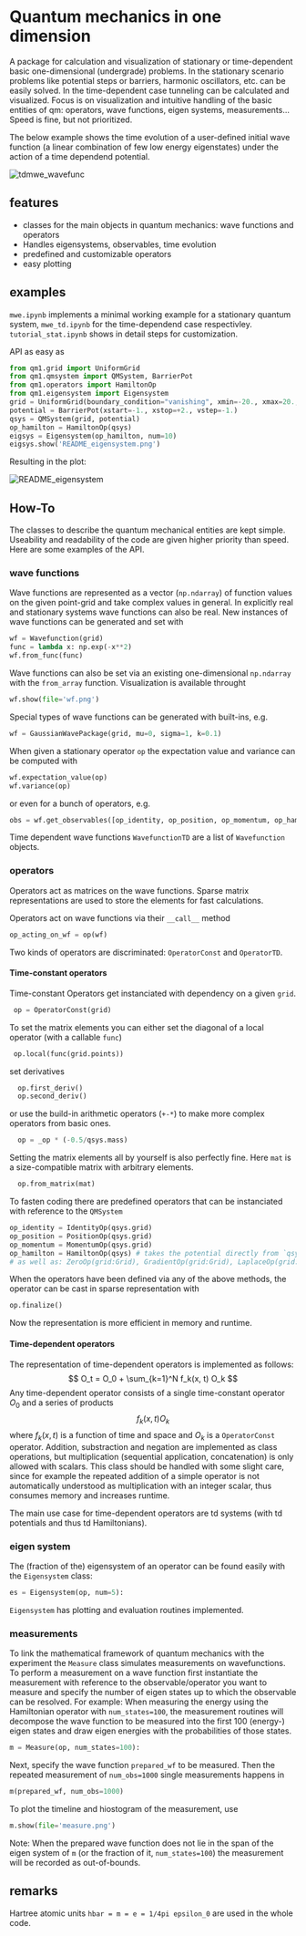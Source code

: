 # Quantum mechanics in one dimension

A package for calculation and visualization of stationary or time-dependent basic one-dimensional (undergrade) problems. In the stationary scenario problems like potential steps or barriers, harmonic oscillators, etc. can be easily solved. In the time-dependent case tunneling can be calculated and visualized. Focus is on visualization and intuitive handling of the basic entities of qm: operators, wave functions, eigen systems, measurements... Speed is fine, but not prioritized.

The below example shows the time evolution of a user-defined initial wave function (a linear combination of few low energy eigenstates) under the action of a time dependend potential.

![tdmwe_wavefunc](https://user-images.githubusercontent.com/98354510/200693510-e6dd1e5f-555e-4e88-88f1-e22d37e62e00.gif)

## features 
- classes for the main objects in quantum mechanics: wave functions and operators
- Handles eigensystems, observables, time evolution
- predefined and customizable operators
- easy plotting
## examples
`mwe.ipynb` implements a minimal working example for a stationary quantum system, `mwe_td.ipynb` for the time-dependend case respectivley. `tutorial_stat.ipynb` shows in detail steps for customization.

API as easy as 
```python
from qm1.grid import UniformGrid
from qm1.qmsystem import QMSystem, BarrierPot
from qm1.operators import HamiltonOp
from qm1.eigensystem import Eigensystem
grid = UniformGrid(boundary_condition="vanishing", xmin=-20., xmax=20., num=250)
potential = BarrierPot(xstart=-1., xstop=+2., vstep=-1.)
qsys = QMSystem(grid, potential)
op_hamilton = HamiltonOp(qsys)
eigsys = Eigensystem(op_hamilton, num=10)
eigsys.show('README_eigensystem.png')
```
Resulting in the plot:

![README_eigensystem](https://user-images.githubusercontent.com/98354510/200693955-50011bda-7fb3-427f-8e5b-b7a119d8e524.png)




## How-To
The classes to describe the quantum mechanical entities are kept simple. Useability and readability of the code are given higher priority than speed. Here are some examples of the API.
### wave functions
Wave functions are represented as a vector (`np.ndarray`) of function values on the given point-grid and take complex values in general. In explicitly real and stationary systems wave functions can also be real. New instances of wave functions can be generated and set with 
```python 
wf = Wavefunction(grid)
func = lambda x: np.exp(-x**2)
wf.from_func(func)
```
Wave functions can also be set via an existing one-dimensional `np.ndarray` with the `from_array` function.
Visualization is available throught
```python 
wf.show(file='wf.png')
```
Special types of wave functions can be generated with built-ins, e.g.
```python
wf = GaussianWavePackage(grid, mu=0, sigma=1, k=0.1)
```
When given a stationary operator `op` the expectation value and variance can be computed with
```python
wf.expectation_value(op)
wf.variance(op)
```
or even for a bunch of operators, e.g.
```python
obs = wf.get_observables([op_identity, op_position, op_momentum, op_hamilton])
```
Time dependent wave functions `WavefunctionTD` are a list of `Wavefunction` objects.
### operators
Operators act as matrices on the wave functions. Sparse matrix representations are used to store the elements for fast calculations. 

Operators act on wave functions via their `__call__` method

```python
op_acting_on_wf = op(wf)
```

Two kinds of operators are discriminated: `OperatorConst` and `OperatorTD`.
#### Time-constant operators
Time-constant Operators get instanciated with dependency on a given `grid`.
```python
 op = OperatorConst(grid)
```
To set the matrix elements you can either set the diagonal of a local operator (with a callable `func`)
```python
 op.local(func(grid.points))
```
set derivatives
```python
  op.first_deriv()
  op.second_deriv()
```
or use the build-in arithmetic operators (`+-*`) to make more complex operators from basic ones.
```python
  op = _op * (-0.5/qsys.mass)
```
Setting the matrix elements all by yourself is also perfectly fine. Here `mat` is a size-compatible matrix with arbitrary elements.
```python
  op.from_matrix(mat)
```
To fasten coding there are predefined operators that can be instanciated with reference to the `QMSystem`
```python
op_identity = IdentityOp(qsys.grid)
op_position = PositionOp(qsys.grid)
op_momentum = MomentumOp(qsys.grid)
op_hamilton = HamiltonOp(qsys) # takes the potential directly from `qsys`
# as well as: ZeroOp(grid:Grid), GradientOp(grid:Grid), LaplaceOp(grid:Grid), StatPotentialOp(qsys:QMSystem), KineticOp(qsys:QMSystem), ...
```
When the operators have been defined via any of the above methods, the operator can be cast in sparse representation with 
```python
op.finalize()
```
Now the representation is more efficient in memory and runtime.
#### Time-dependent operators
The representation of time-dependent operators is implemented as follows:
$$
O_t = O_0 + \sum_{k=1}^N f_k(x, t) O_k 
$$ 
Any time-dependent operator consists of a single time-constant operator $O_0$ and a series of products
$$
f_k(x, t) O_k 
$$
where $f_k(x, t)$ is a function of time and space and $O_k$ is a `OperatorConst` operator. Addition, substraction and negation are implemented as class operations, but multiplication (sequential application, concatenation) is only allowed with scalars. This class should be handled with some slight care, since for example the repeated addition of a simple operator is not automatically understood as multiplication with an integer scalar, thus consumes memory and increases runtime. 

The main use case for time-dependent operators are td systems (with td potentials and thus td Hamiltonians). 

### eigen system
The (fraction of the) eigensystem of an operator can be found easily with the `Eigensystem` class:
```python
es = Eigensystem(op, num=5):
```
`Eigensystem` has plotting and evaluation routines implemented.
### measurements
To link the mathematical framework of quantum mechanics with the experiment the `Measure` class simulates measurements on wavefunctions. To perform a measurement on a wave function first instantiate the measurement with reference to the observable/operator you want to measure and specify the number of eigen states up to which the observable can be resolved. For example: When measuring the energy using the Hamiltonian operator with `num_states=100`, the measurement routines will decompose the wave function to be measured into the first 100 (energy-) eigen states and draw eigen energies with the probabilities of those states. 
```python
m = Measure(op, num_states=100):
```
Next, specify the wave function `prepared_wf` to be measured. Then the repeated measurement of `num_obs=1000` single measurements happens in 
```python
m(prepared_wf, num_obs=1000)
```
To plot the timeline and hiostogram of the measurement, use
```python
m.show(file='measure.png')
```
Note: When the prepared wave function does not lie in the span of the eigen system of `m` (or the fraction of it, `num_states=100`) the measurement will be recorded as out-of-bounds. 
## remarks
Hartree atomic units `hbar = m = e = 1/4pi epsilon_0` are used in the whole code.
